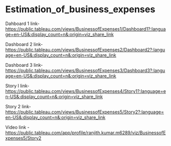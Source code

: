 # Estimation_of_business_expenses

Dahboard 1 link-https://public.tableau.com/views/BusinessofExpenses1/Dashboard1?:language=en-US&:display_count=n&:origin=viz_share_link

Dashboard 2 link-https://public.tableau.com/views/BusinessofExpenses2/Dashboard2?:language=en-US&:display_count=n&:origin=viz_share_link

Dashboard 3 link-https://public.tableau.com/views/BusinessofExpenses3/Dashboard3?:language=en-US&:display_count=n&:origin=viz_share_link

Story l link-https://public.tableau.com/views/BusinessofExpenses4/Story1?:language=en-US&:display_count=n&:origin=viz_share_link

Story 2 link-https://public.tableau.com/views/BusinessofExpenses5/Story2?:language=en-US&:display_count=n&:origin=viz_share_link

Video link -https://public.tableau.com/app/profile/ranjith.kumar.m6289/viz/BusinessofExpenses5/Story2
